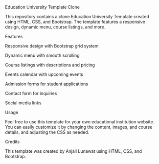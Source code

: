 Education University Template Clone

This repository contains a clone Education University Template created using HTML, CSS, and Bootstrap. The template features a responsive design, dynamic menu, course listings,  and more.

Features

Responsive design with Bootstrap grid system

Dynamic menu with smooth scrolling

Course listings with descriptions and pricing

Events calendar with upcoming events

Admission forms for student applications

Contact form for inquiries

Social media links


Usage

Feel free to use this template for your own educational institution website. You can easily customize it by changing the content, images, and course details, and adjusting the CSS as needed.

Credits

This template was created by Anjali Lunawat using HTML, CSS, and Bootstrap.

